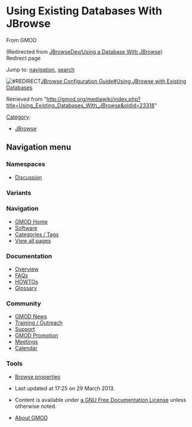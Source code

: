 









<span id="top"></span>







# <span dir="auto">Using Existing Databases With JBrowse</span>





From GMOD





(Redirected from [JBrowseDev/Using a Database With
JBrowse](http://gmod.org/mediawiki/index.php?title=JBrowseDev/Using_a_Database_With_JBrowse&redirect=no "JBrowseDev/Using a Database With JBrowse"))  
Redirect page





Jump to: [navigation](#mw-navigation), [search](#p-search)







![\#REDIRECT](../../mediawiki/skins/common/images/redirectltr.png)<span class="redirectText">[JBrowse
Configuration Guide#Using JBrowse with Existing
Databases](../JBrowse_Configuration_Guide#Using_JBrowse_with_Existing_Databases "JBrowse Configuration Guide")</span>







Retrieved from
"<http://gmod.org/mediawiki/index.php?title=Using_Existing_Databases_With_JBrowse&oldid=23318>"







[Category](../Special%3ACategories "Special%3ACategories"):

- [JBrowse](../Category%3AJBrowse "Category%3AJBrowse")















## Navigation menu









### Namespaces


- <span id="ca-talk"><a
  href="http://gmod.org/mediawiki/index.php?title=Talk:Using_Existing_Databases_With_JBrowse&amp;action=edit&amp;redlink=1"
  accesskey="t"
  title="Discussion about the content page [t]">Discussion</a></span>





### 

### Variants[](#)























<a href="../Main_Page"
style="background-image: url(../../images/GMOD-cogs.png);"
title="Visit the main page"></a>





### Navigation



- <span id="n-GMOD-Home">[GMOD Home](../Main_Page)</span>
- <span id="n-Software">[Software](../GMOD_Components)</span>
- <span id="n-Categories-.2F-Tags">[Categories /
  Tags](../Categories)</span>
- <span id="n-View-all-pages">[View all
  pages](../Special:AllPages)</span>







### Documentation



- <span id="n-Overview">[Overview](../Overview)</span>
- <span id="n-FAQs">[FAQs](../Category%3AFAQ)</span>
- <span id="n-HOWTOs">[HOWTOs](../Category%3AHOWTO)</span>
- <span id="n-Glossary">[Glossary](../Glossary)</span>







### Community



- <span id="n-GMOD-News">[GMOD News](../GMOD_News)</span>
- <span id="n-Training-.2F-Outreach">[Training /
  Outreach](../Training_and_Outreach)</span>
- <span id="n-Support">[Support](../Support)</span>
- <span id="n-GMOD-Promotion">[GMOD Promotion](../GMOD_Promotion)</span>
- <span id="n-Meetings">[Meetings](../Meetings)</span>
- <span id="n-Calendar">[Calendar](../Calendar)</span>







### Tools




- <span id="t-smwbrowselink"><a href="../Special%3ABrowse/Using_Existing_Databases_With_JBrowse"
  rel="smw-browse">Browse properties</a></span>












- <span id="footer-info-lastmod">Last updated at 17:25 on 29 March
  2013.</span>
<!-- - <span id="footer-info-viewcount">30,728 page views.</span> -->
- <span id="footer-info-copyright">Content is available under
  <a href="http://www.gnu.org/licenses/fdl-1.3.html" class="external"
  rel="nofollow">a GNU Free Documentation License</a> unless otherwise
  noted.</span>

<!-- -->

- <span id="footer-places-about">[About
  GMOD](../GMOD%3AAbout "GMOD%3AAbout")</span>

<!-- -->







